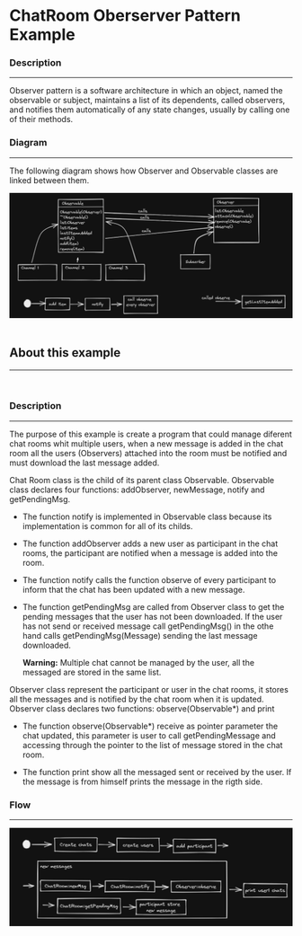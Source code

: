 # ChatRoom Oberserver Pattern Example

### Description
---
Observer pattern is a software architecture in which an object, named the observable or subject, maintains a list of its dependents, called observers, and notifies them automatically of any state changes, usually by calling one of their methods. 

### Diagram
---

The following diagram shows how Observer and Observable classes are linked between them.

<img src="../../Resources/Observer_Diagram.png" alt="Observer pattern diagram" title="Observer pattern diagram"><br><br>

## About this example
---
<br>

### Description
---
The purpose of this example is create a program that could manage diferent chat rooms whit multiple users, when a new message is added in the chat room all the users (Observers) attached into the room must be notified and must download the last message added.

Chat Room class is the child of its parent class Observable. Observable class declares four functions: addObserver, newMessage, notify and getPendingMsg. 

* The function notify is implemented in Observable class because its implementation is common for all of its childs.

* The function addObserver adds a new user as participant in the chat rooms, the participant are notified when a message is added into the room.

* The function notify calls the function observe of every participant to inform that the chat has been updated with a new message.

* The function getPendingMsg are called from Observer class to get the pending messages that the user has not been downloaded. If the user has not send or received message call getPendingMsg() in the othe hand calls getPendingMsg(Message) sending the last message downloaded. 

    **Warning:** Multiple chat cannot be managed by the user, all the messaged are stored in the same list.

Observer class represent the participant or user in the chat rooms, it stores all the messages and is notified by the chat room when it is updated. Observer class declares two functions: observe(Observable*) and print

* The function observe(Observable*) receive as pointer parameter the chat updated, this parameter is user to call getPendingMessage and accessing through the pointer to the list of message stored in the chat room.

* The function print show all the messaged sent or received by the user. If the message is from himself prints the message in the rigth side.

### Flow
---

<img src="../../Resources/ChatRooms_Flow.png" alt="Observer pattern diagram" title="Observer pattern diagram"><br><br>